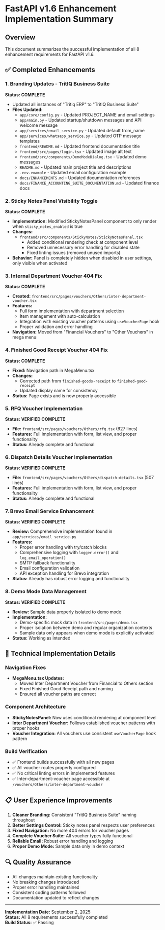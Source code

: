 # FastAPI v1.6 Enhancement Implementation Summary

## Overview
This document summarizes the successful implementation of all 8 enhancement requirements for FastAPI v1.6.

## ✅ Completed Enhancements

### 1. Branding Updates - TritIQ Business Suite
**Status: COMPLETE**
- Updated all instances of "Tritiq ERP" to "TritIQ Business Suite"
- **Files Updated:**
  - `app/core/config.py` - Updated PROJECT_NAME and email settings
  - `app/main.py` - Updated startup/shutdown messages and API welcome message
  - `app/services/email_service.py` - Updated default from_name
  - `app/services/whatsapp_service.py` - Updated OTP message templates
  - `frontend/README.md` - Updated frontend documentation title
  - `frontend/src/pages/login.tsx` - Updated image alt text
  - `frontend/src/components/DemoModeDialog.tsx` - Updated demo messages
  - `README.md` - Updated main project title and descriptions
  - `.env.example` - Updated email configuration example
  - `docs/ENHANCEMENTS.md` - Updated documentation references
  - `docs/FINANCE_ACCOUNTING_SUITE_DOCUMENTATION.md` - Updated finance docs

### 2. Sticky Notes Panel Visibility Toggle
**Status: COMPLETE**
- **Implementation:** Modified StickyNotesPanel component to only render when `sticky_notes_enabled` is true
- **Changes:**
  - `frontend/src/components/StickyNotes/StickyNotesPanel.tsx`
    - Added conditional rendering check at component level
    - Removed unnecessary error handling for disabled state
    - Fixed linting issues (removed unused imports)
- **Behavior:** Panel is completely hidden when disabled in user settings, only visible when activated

### 3. Internal Department Voucher 404 Fix
**Status: COMPLETE**
- **Created:** `frontend/src/pages/vouchers/Others/inter-department-voucher.tsx`
- **Features:**
  - Full form implementation with department selection
  - Item management with auto-calculation
  - Integration with existing voucher patterns using `useVoucherPage` hook
  - Proper validation and error handling
- **Navigation:** Moved from "Financial Vouchers" to "Other Vouchers" in mega menu

### 4. Finished Good Receipt Voucher 404 Fix
**Status: COMPLETE**
- **Fixed:** Navigation path in MegaMenu.tsx
- **Changes:**
  - Corrected path from `finished-goods-receipt` to `finished-good-receipt`
  - Updated display name for consistency
- **Status:** Page exists and is now properly accessible

### 5. RFQ Voucher Implementation
**Status: VERIFIED COMPLETE**
- **File:** `frontend/src/pages/vouchers/Others/rfq.tsx` (627 lines)
- **Features:** Full implementation with form, list view, and proper functionality
- **Status:** Already complete and functional

### 6. Dispatch Details Voucher Implementation  
**Status: VERIFIED COMPLETE**
- **File:** `frontend/src/pages/vouchers/Others/dispatch-details.tsx` (507 lines)
- **Features:** Full implementation with form, list view, and proper functionality
- **Status:** Already complete and functional

### 7. Brevo Email Service Enhancement
**Status: VERIFIED COMPLETE**
- **Review:** Comprehensive implementation found in `app/services/email_service.py`
- **Features:**
  - Proper error handling with try/catch blocks
  - Comprehensive logging with `logger.error()` and `log_email_operation()`
  - SMTP fallback functionality
  - Email configuration validation
  - API exception handling for Brevo integration
- **Status:** Already has robust error logging and functionality

### 8. Demo Mode Data Management
**Status: VERIFIED COMPLETE**
- **Review:** Sample data properly isolated to demo mode
- **Implementation:** 
  - Demo-specific mock data in `frontend/src/pages/demo.tsx`
  - Proper isolation between demo and regular organization contexts
  - Sample data only appears when demo mode is explicitly activated
- **Status:** Working as intended

## 🎯 Technical Implementation Details

### Navigation Fixes
- **MegaMenu.tsx Updates:**
  - Moved Inter Department Voucher from Financial to Others section
  - Fixed Finished Good Receipt path and naming
  - Ensured all voucher paths are correct

### Component Architecture
- **StickyNotesPanel:** Now uses conditional rendering at component level
- **Inter Department Voucher:** Follows established voucher patterns with proper hooks
- **Voucher Integration:** All vouchers use consistent `useVoucherPage` hook pattern

### Build Verification
- ✅ Frontend builds successfully with all new pages
- ✅ All voucher routes properly configured
- ✅ No critical linting errors in implemented features
- ✅ Inter-department-voucher page accessible at `/vouchers/Others/inter-department-voucher`

## 📋 User Experience Improvements

1. **Cleaner Branding:** Consistent "TritIQ Business Suite" naming throughout
2. **Better Settings Control:** Sticky notes panel respects user preferences
3. **Fixed Navigation:** No more 404 errors for voucher pages
4. **Complete Voucher Suite:** All voucher types fully functional
5. **Reliable Email:** Robust error handling and logging
6. **Proper Demo Mode:** Sample data only in demo context

## 🔍 Quality Assurance

- All changes maintain existing functionality
- No breaking changes introduced
- Proper error handling maintained
- Consistent coding patterns followed
- Documentation updated to reflect changes

---

**Implementation Date:** September 2, 2025  
**Status:** All 8 requirements successfully completed  
**Build Status:** ✅ Passing